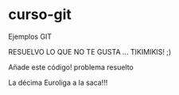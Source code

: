 # curso-git
Ejemplos GIT


RESUELVO LO QUE NO TE GUSTA ... TIKIMIKIS! ;)


Añade este código!
problema resuelto 

La décima Euroliga a la saca!!!
